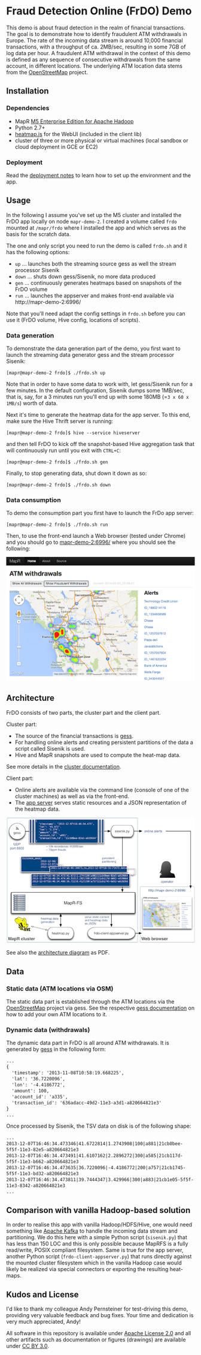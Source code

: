 # Fraud Detection Online (FrDO) Demo

This demo is about fraud detection in the realm of financial transactions.
The goal is to demonstrate how to identify fraudulent ATM withdrawals in Europe.
The rate of the incoming data stream is around 10,000 financial transactions, 
with a throughput of ca. 2MB/sec, resulting in some 7GB of log data per hour.
A fraudulent ATM withdrawal in the context of this demo is defined as any
sequence of consecutive withdrawals from the same account, in different locations.
The underlying ATM location data stems from the [OpenStreetMap](http://openstreetmap.org) project.

## Installation

### Dependencies

* MapR [M5 Enterprise Edition for Apache Hadoop](http://www.mapr.com/products/mapr-editions/m5-edition)
* Python 2.7+
* [heatmap.js](http://www.patrick-wied.at/static/heatmapjs/) for the WebUI (included in the client lib)
* cluster of three or more physical or virtual machines (local sandbox or cloud deployment in GCE or EC2)

### Deployment

Read the [deployment notes](doc/deploy-notes.md) to learn how to set up the
environment and the app. 

## Usage

In the following I assume you've set up the M5 cluster and installed the FrDO
app locally on node `mapr-demo-2`. I created a volume called `frdo` mounted
at `/mapr/frdo` where I installed the app and which serves as the basis for the
scratch data.

The one and only script you need to run the demo is called `frdo.sh` and it has
the following options:

* `up` ... launches both the streaming source gess as well the stream processor Sisenik
* `down` ... shuts down gess/Sisenik, no more data produced
* `gen` ... continuously generates heatmaps based on snapshots of the FrDO volume
* `run` ... launches the appserver and makes front-end available via http://mapr-demo-2:6996/

Note that you'll need adapt the config settings in `frdo.sh` before you can use
it (FrDO volume, Hive config, locations of scripts).

### Data generation

To demonstrate the data generation part of the demo, you first want to launch
the streaming data generator gess and the stream processor Sisenik:

    [mapr@mapr-demo-2 frdo]$ ./frdo.sh up

Note that in order to have some data to work with, let gess/Sisenik run for a 
few minutes. In the default configuration, Sisenik dumps some 1MB/sec, that is, 
say, for a 3 minutes run you'll end up with some 180MB (=`3 x 60 x 1MB/s`) 
worth of data.

Next it's time to generate the heatmap data for the app server. To this end,
make sure the Hive Thrift server is running:

    [mapr@mapr-demo-2 frdo]$ hive --service hiveserver

and then tell FrDO to kick off the snapshot-based Hive aggregation task that
will continuously run until you exit with `CTRL+C`: 

    [mapr@mapr-demo-2 frdo]$ ./frdo.sh gen
    
Finally, to stop generating data, shut down it down as so:

    [mapr@mapr-demo-2 frdo]$ ./frdo.sh down

### Data consumption

To demo the consumption part you first have to launch the FrDo app server:

    [mapr@mapr-demo-2 frdo]$ ./frdo.sh run

Then, to use the front-end launch a Web browser (tested under Chrome) and
you should go to [mapr-demo-2:6996/](http://mapr-demo-2:6996/) where you
should see the following:

![FrDO WebUI screen shot](doc/frdo-webui-screenshot.png?raw=true)

## Architecture

FrDO consists of two parts, the cluster part and the client part.

Cluster part:

* The source of the financial transactions is [gess](https://github.com/mhausenblas/gess).
* For handling online alerts and creating persistent partitions of the data a script called Sisenik is used.
* Hive and MapR snapshots are used to compute the heat-map data.

See more details in the [cluster documentation](cluster/README.md).

Client part:

* Online alerts are available via the command line (console of one of the cluster machines) as well as via the front-end.
* The [app server](frdo/client/frdo-client-appserver.py) serves static resources and a JSON representation of the heatmap data.


![FrDO architecture](doc/frdo-architecture.png?raw=true)

See also the [architecture diagram](doc/frdo-architecture.pdf) as PDF.

## Data

### Static data (ATM locations via OSM)

The static data part is established through the ATM locations via the 
[OpenStreetMap](http://openstreetmap.org) project via gess. See the respective
[gess documentation](https://github.com/mhausenblas/gess#extending-atm-locations)
on how to add your own ATM locations to it.


### Dynamic data (withdrawals)

The dynamic data part in FrDO is all around ATM withdrawals. It is 
generated by [gess](https://github.com/mhausenblas/gess) in the following form:

    ...
    {
      'timestamp': '2013-11-08T10:58:19.668225', 
      'lat': '36.7220096',
      'lon': '-4.4186772',
      'amount': 100, 
      'account_id': 'a335', 
      'transaction_id': '636adacc-49d2-11e3-a3d1-a820664821e3'
    }
    ...

Once processed by Sisenik, the TSV data on disk is of the following shape:

    ...
    2013-12-07T16:46:34.473346|41.6722814|1.2743908|100|a881|21cb0bee-5f5f-11e3-82e5-a820664821e3
    2013-12-07T16:46:34.473491|41.6107162|2.2896272|300|a585|21cb117d-5f5f-11e3-b662-a820664821e3
    2013-12-07T16:46:34.473635|36.7220096|-4.4186772|200|a757|21cb1745-5f5f-11e3-bd32-a820664821e3
    2013-12-07T16:46:34.473811|39.7444347|3.429966|300|a883|21cb1e05-5f5f-11e3-8342-a820664821e3 
    ...


## Comparison with vanilla Hadoop-based solution

In order to realise this app with vanilla Hadoop/HDFS/Hive, one would need
something like [Apache Kafka](http://kafka.apache.org/) to handle the incoming data
stream and partitioning. We do this here with a simple Python script (`sisenik.py`)
that has less than 150 LOC and this is only possible because MapRFS is a fully read/write,
POSIX compliant filesystem. Same is true for the app server, another Python script (`frdo-client-appserver.py`)
that runs directly against the mounted cluster filesystem which in the vanilla Hadoop
case would likely be realized via special connectors or exporting the resulting heat-maps.


## Kudos and License

I'd like to thank my colleague Andy Pernsteiner for test-driving this demo,
providing very valuable feedback and bug fixes. Your time and dedication is
very much appreciated, Andy!

All software in this repository is available under [Apache License 2.0](http://www.apache.org/licenses/LICENSE-2.0.html)
and all other artifacts such as documentation or figures (drawings) are
available under [CC BY 3.0](http://creativecommons.org/licenses/by/3.0/).